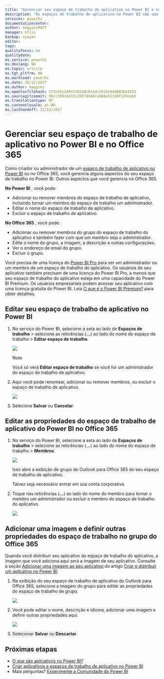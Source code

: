 ```yaml
---
title: "Gerenciar seu espaço de trabalho de aplicativo no Power BI e no Office 365"
description: "Os espaços de trabalho de aplicativo no Power BI são uma experiência de colaboração criada com base em grupos do Office 365. Gerencie seus espaços de trabalho de aplicativo no Power BI e também no Office 365."
services: powerbi
documentationcenter: 
author: maggiesMSFT
manager: kfile
backup: ajayan
editor: 
tags: 
qualityfocus: no
qualitydate: 
ms.service: powerbi
ms.devlang: NA
ms.topic: article
ms.tgt_pltfrm: NA
ms.workload: powerbi
ms.date: 10/12/2017
ms.author: maggies
ms.openlocfilehash: 173c02c2d44236539c81edc2612e944b01641653
ms.sourcegitcommit: 99cc3b9cb615c2957dde6ca908a51238f129cebb
ms.translationtype: HT
ms.contentlocale: pt-BR
ms.lasthandoff: 11/13/2017
---
```

# <a name="manage-your-app-workspace-in-power-bi-and-office-365"></a>Gerenciar seu espaço de trabalho de aplicativo no Power BI e no Office 365
Como criador ou administrador de um [espaço de trabalho de aplicativo no Power BI](service-install-use-apps.md) ou no Office 365, você gerencia alguns aspectos do seu espaço de trabalho no Power BI. Outros aspectos que você gerencia no Office 365. 

**No Power BI** , você pode:

* Adicionar ou remover membros do espaço de trabalho de aplicativo, incluindo tornar um membro do espaço de trabalho um administrador.
* Editar o nome do espaço de trabalho de aplicativo.
* Excluir o espaço de trabalho de aplicativo.

**No Office 365** , você pode:

* Adicionar ou remover membros do grupo do espaço de trabalho do aplicativo e também fazer com que um membro seja o administrador.
* Edite o nome do grupo, a imagem, a descrição e outras configurações.
* Ver o endereço de email do grupo.
* Excluir o grupo.

Você precisa de uma licença do [Power BI Pro](service-free-vs-pro.md) para ser um administrador ou um membro de um espaço de trabalho do aplicativo. Os usuários de seu aplicativo também precisam de uma licença do Power BI Pro, a menos que seu espaço de trabalho do aplicativo esteja em uma capacidade do Power BI Premium. Os usuários empresariais podem acessar seu aplicativo com uma licença gratuita do Power BI. Leia [O que é o Power BI Premium?](service-premium.md) para obter detalhes.

## <a name="edit-your-app-workspace-in-power-bi"></a>Editar seu espaço de trabalho de aplicativo no Power BI
1. No serviço do Power BI, selecione a seta ao lado de **Espaços de trabalho** > selecione as reticências (**...**) ao lado do nome do espaço de trabalho > **Editar espaço de trabalho**. 
   
   ![](media/service-manage-app-workspace-in-power-bi-and-office-365/power-bi-app-ellipsis.png)
   
   > [!NOTE]
   > Você só verá **Editar espaço de trabalho** se você for um administrador do espaço de trabalho de aplicativo.
   > 
   > 
2. Aqui você pode renomear, adicionar ou remover membros, ou excluir o espaço de trabalho de aplicativo. 
   
   ![](media/service-manage-app-workspace-in-power-bi-and-office-365/power-bi-app-edit-workspace.png)
3. Selecione **Salvar** ou **Cancelar**.

## <a name="edit-power-bi-app-workspace-properties-in-office-365"></a>Editar as propriedades do espaço de trabalho de aplicativo do Power BI no Office 365
1. No serviço do Power BI, selecione a seta ao lado de **Espaços de trabalho** > selecione as reticências (**...**) ao lado do nome do espaço de trabalho > **Membros**. 
   
   ![](media/service-manage-app-workspace-in-power-bi-and-office-365/power-bi-app-ellipsis.png)
   
   Isso abre a exibição de grupo do Outlook para Office 365 do seu espaço de trabalho de aplicativo.
   
   Talvez seja necessário entrar em sua conta corporativa.
2. Toque nas reticências (**...**) ao lado do nome do membro para tornar o membro um administrador ou excluir o membro do espaço de trabalho do aplicativo. 
   
   ![](media/service-manage-app-workspace-in-power-bi-and-office-365/pbi_managegroupo365.png)

## <a name="add-an-image-and-set-other-workspace-properties-in-the-office-365-group"></a>Adicionar uma imagem e definir outras propriedades do espaço de trabalho no grupo do Office 365
Quando você distribuir seu aplicativo do espaço de trabalho do aplicativo, a imagem que você adiciona aqui será a imagem de seu aplicativo. Consulte a seção [Adicionar uma imagem ao seu aplicativo](service-create-distribute-apps.md#add-an-image-to-your-app-optional) do artigo [Criar e distribuir um aplicativo no Power BI](service-create-distribute-apps.md).

1. Na exibição do seu espaço de trabalho de aplicativo do Outlook para Office 365, selecione a imagem do grupo para editar as propriedades do espaço de trabalho de grupo.
   
   ![](media/service-manage-app-workspace-in-power-bi-and-office-365/pbi_editgroupo365.png)
2. Você pode editar o nome, descrição e idioma, adicionar uma imagem e definir outras propriedades aqui.
   
   ![](media/service-manage-app-workspace-in-power-bi-and-office-365/pbi_editgrpo365dialog.png)
3. Selecionar **Salvar** ou **Descartar**.

## <a name="next-steps"></a>Próximas etapas
* [O que são aplicativos no Power BI?](service-install-use-apps.md)
* [Criar aplicativos e espaços de trabalho de aplicativo no Power BI](service-create-distribute-apps.md)
* Mais perguntas? [Experimente a Comunidade do Power BI](http://community.powerbi.com/)

